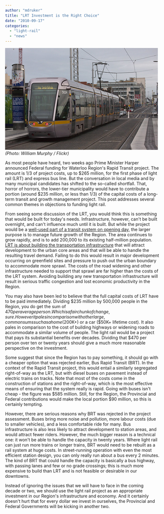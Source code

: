 ```yaml
---
author: "mdruker"
title: "LRT Investment is the Right Choice"
date: "2010-09-17"
categories: 
  - "light-rail"
  - "news"
---
```


[![](/images/4160656383_ea5eea5e97_d.jpg "Luas tram in Dublin")](https://www.flickr.com/photos/infomatique/4160656383/)
*(Photo: William Murphy / Flickr)*

As most people have heard, two weeks ago Prime Minister Harper announced Federal funding for Waterloo Region's Rapid Transit project. The amount is 1/3 of project costs, up to $265 million, for the first phase of light rail (LRT) and express bus line. But the conversation in local media and by many municipal candidates has shifted to the so-called shortfall. That, horror of horrors, the lower-tier municipality would have to contribute a portion (around $235 million, or less than 1/3) of the capital costs of a long-term transit and growth management project. This post addresses several common themes in objections to funding light rail.

From seeing some discussion of the LRT, you would think this is something that would be built for today's needs. Infrastructure, however, can't be built overnight, and can't influence much until it is built. But while the project would be a [well-used part of a transit system on opening day](https://news.therecord.com/Opinions/Editorials/article/619374 "My column on light rail in the Record last year"), the larger purpose is to manage future growth of the Region. The area continues to grow rapidly, and is to add 200,000 to its existing half-million population. [LRT is about building the transportation infrastructure](https://psystenance.com/2010/08/20/growing-waterloo-region-up-with-transit-infrastructure/ "My recent Record column on LRT") that will attract development to the urban core areas and that will be able to handle the resulting travel demand. Failing to do this would result in major development occurring on greenfield sites and pressure to push out the urban boundary to accommodate more sprawl. The costs of the road widening and other infrastructure needed to support that sprawl are far higher than the costs of the LRT system. Avoiding building any new transportation infrastructure will result in serious traffic congestion and lost economic productivity in the Region.<!--more-->

You may also have been led to believe that the full capital costs of LRT have to be paid immediately. Dividing $235 million by 500,000 people in the Region, you do get the sum of $470 per average person. Which is a fair chunk of change, sure. However it pales in comparison with other large, common sums such as a home ($200K+) or a car ($50K+ lifetime cost). It also pales in comparison to the cost of building highways or widening roads to accommodate a similar volume of people. The light rail would be a project that pays its substantial benefits over decades. Dividing that $470 per person over ten or twenty years should give a much more reasonable perspective on the investment.

Some suggest that since the Region has to pay something, it should go with a cheaper option that was rejected earlier, Bus Rapid Transit (BRT). In the context of the Rapid Transit project, this would entail a similarly segregated right-of-way as the LRT, but with diesel buses on pavement instead of electric trains on tracks. Note that most of the costs come in the construction of stations and the right-of-way, which is the most effective means of ensuring that the system really is rapid. Going with buses isn't cheap - the figure was $585 million. Still, for the Region, the Provincial and Federal contributions would make the local portion $90 million, so this is certainly tempting.

However, there are serious reasons why BRT was rejected in the project assessment. Buses bring more noise and pollution, more labour costs (due to smaller vehicles), and a less comfortable ride for many. Bus infrastructure is also less likely to attract development to station areas, and would attract fewer riders. However, the much bigger reason is a technical one: it won't be able to handle the capacity in twenty years. Where light rail can just run more trains or longer trains, BRT would need to be rebuilt as a rail system at huge costs. In street-running operation with even the most efficient station design, you can only really run about a bus every 2 minutes. The kind of BRT that could handle the capacity is basically a bus highway, with passing lanes and few or no grade crossings; this is much more expensive to build than LRT and is not feasible or desirable in our downtowns.

Instead of ignoring the issues that we will have to face in the coming decade or two, we should use the light rail project as an appropriate investment in our Region's infrastructure and economy. And it certainly doesn't hurt that for every dollar we invest in ourselves, the Provincial and Federal Governments will be kicking in another two.
